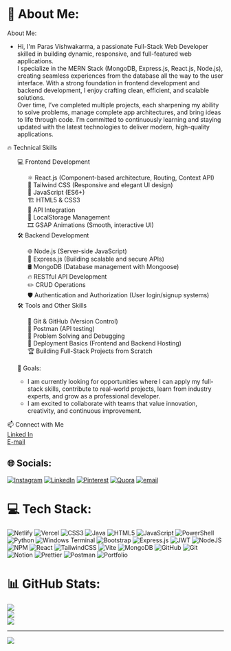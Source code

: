 # 💫 About Me:
About Me:<ul><li>Hi, I'm Paras Vishwakarma, a passionate Full-Stack Web Developer skilled in building dynamic, responsive, and full-featured web applications.<br>I specialize in the MERN Stack (MongoDB, Express.js, React.js, Node.js), creating seamless experiences from the database all the way to the user interface. With a strong foundation in frontend development and backend development, I enjoy crafting clean, efficient, and scalable solutions.<br>Over time, I’ve completed multiple projects, each sharpening my ability to solve problems, manage complete app architectures, and bring ideas to life through code. I’m committed to continuously learning and staying updated with the latest technologies to deliver modern, high-quality applications.</ul>🔥 Technical Skills<br><ul>💻 Frontend Development<br><ul>⚛️ React.js (Component-based architecture, Routing, Context API)<br>🎨 Tailwind CSS (Responsive and elegant UI design)<br>🧠 JavaScript (ES6+)<br>🏗 HTML5 & CSS3<br>🔗 API Integration<br>💾 LocalStorage Management<br>🎞 GSAP Animations (Smooth, interactive UI)</ul>🛠 Backend Development<br><ul>🌐 Node.js (Server-side JavaScript)<br>🚀 Express.js (Building scalable and secure APIs)<br>🛢 MongoDB (Database management with Mongoose)<br>🔥 RESTful API Development<br>✏️ CRUD Operations<br>🛡 Authentication and Authorization (User login/signup systems)</ul>🛠 Tools and Other Skills<br><ul>🔧 Git & GitHub (Version Control)<br>📮 Postman (API testing)<br>🧩 Problem Solving and Debugging<br>🚀 Deployment Basics (Frontend and Backend Hosting)<br>🏆 Building Full-Stack Projects from Scratch </ul><br>🚀 Goals:<br><ul><li>I am currently looking for opportunities where I can apply my full-stack skills, contribute to real-world projects, learn from industry experts, and grow as a professional developer.<br><li>I am excited to collaborate with teams that value innovation, creativity, and continuous improvement.</ul>
</ul>

📫 Connect with Me<br>
[Linked In](https://linkedin.com/in/parasp41)<br>
[E-mail](mailto:Parasvp41@gmail.com)

## 🌐 Socials:
[![Instagram](https://img.shields.io/badge/Instagram-%23E4405F.svg?logo=Instagram&logoColor=white)](https://instagram.com/paras__p41) [![LinkedIn](https://img.shields.io/badge/LinkedIn-%230077B5.svg?logo=linkedin&logoColor=white)](https://linkedin.com/in/parasp41) [![Pinterest](https://img.shields.io/badge/Pinterest-%23E60023.svg?logo=Pinterest&logoColor=white)](https://pinterest.com/Jinxp41) [![Quora](https://img.shields.io/badge/Quora-%23B92B27.svg?logo=Quora&logoColor=white)](https://quora.com/profile/ParasVishwakarma-18/) [![email](https://img.shields.io/badge/Email-D14836?logo=gmail&logoColor=white)](mailto:Parasvp41@gmail.com) 


# 💻 Tech Stack:
![Netlify](https://img.shields.io/badge/netlify-%23000000.svg?style=for-the-badge&logo=netlify&logoColor=#00C7B7) ![Vercel](https://img.shields.io/badge/vercel-%23000000.svg?style=for-the-badge&logo=vercel&logoColor=white) ![CSS3](https://img.shields.io/badge/css3-%231572B6.svg?style=for-the-badge&logo=css3&logoColor=white) ![Java](https://img.shields.io/badge/java-%23ED8B00.svg?style=for-the-badge&logo=openjdk&logoColor=white) ![HTML5](https://img.shields.io/badge/html5-%23E34F26.svg?style=for-the-badge&logo=html5&logoColor=white) ![JavaScript](https://img.shields.io/badge/javascript-%23323330.svg?style=for-the-badge&logo=javascript&logoColor=%23F7DF1E) ![PowerShell](https://img.shields.io/badge/PowerShell-%235391FE.svg?style=for-the-badge&logo=powershell&logoColor=white) ![Python](https://img.shields.io/badge/python-3670A0?style=for-the-badge&logo=python&logoColor=ffdd54) ![Windows Terminal](https://img.shields.io/badge/Windows%20Terminal-%234D4D4D.svg?style=for-the-badge&logo=windows-terminal&logoColor=white) ![Bootstrap](https://img.shields.io/badge/bootstrap-%238511FA.svg?style=for-the-badge&logo=bootstrap&logoColor=white) ![Express.js](https://img.shields.io/badge/express.js-%23404d59.svg?style=for-the-badge&logo=express&logoColor=%2361DAFB) ![JWT](https://img.shields.io/badge/JWT-black?style=for-the-badge&logo=JSON%20web%20tokens) ![NodeJS](https://img.shields.io/badge/node.js-6DA55F?style=for-the-badge&logo=node.js&logoColor=white) ![NPM](https://img.shields.io/badge/NPM-%23CB3837.svg?style=for-the-badge&logo=npm&logoColor=white) ![React](https://img.shields.io/badge/react-%2320232a.svg?style=for-the-badge&logo=react&logoColor=%2361DAFB) ![TailwindCSS](https://img.shields.io/badge/tailwindcss-%2338B2AC.svg?style=for-the-badge&logo=tailwind-css&logoColor=white) ![Vite](https://img.shields.io/badge/vite-%23646CFF.svg?style=for-the-badge&logo=vite&logoColor=white) ![MongoDB](https://img.shields.io/badge/MongoDB-%234ea94b.svg?style=for-the-badge&logo=mongodb&logoColor=white) ![GitHub](https://img.shields.io/badge/github-%23121011.svg?style=for-the-badge&logo=github&logoColor=white) ![Git](https://img.shields.io/badge/git-%23F05033.svg?style=for-the-badge&logo=git&logoColor=white) ![Notion](https://img.shields.io/badge/Notion-%23000000.svg?style=for-the-badge&logo=notion&logoColor=white) ![Prettier](https://img.shields.io/badge/prettier-%23F7B93E.svg?style=for-the-badge&logo=prettier&logoColor=black) ![Postman](https://img.shields.io/badge/Postman-FF6C37?style=for-the-badge&logo=postman&logoColor=white) ![Portfolio](https://img.shields.io/badge/Portfolio-%23000000.svg?style=for-the-badge&logo=firefox&logoColor=#FF7139)

# 📊 GitHub Stats:
![](https://github-readme-stats.vercel.app/api?username=ParasP41&theme=tokyonight&hide_border=false&include_all_commits=true&count_private=false)<br/>
![](https://nirzak-streak-stats.vercel.app/?user=ParasP41&theme=tokyonight&hide_border=false)<br/>
![](https://github-readme-stats.vercel.app/api/top-langs/?username=ParasP41&theme=tokyonight&hide_border=false&include_all_commits=true&count_private=false&layout=compact)

---
[![](https://visitcount.itsvg.in/api?id=ParasP41&icon=0&color=0)](https://visitcount.itsvg.in)

<!-- Proudly created with GPRM ( https://gprm.itsvg.in ) -->
